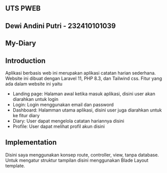 ## UTS PWEB
## Dewi Andini Putri - 232410101039
## My-Diary

## Introduction

Aplikasi berbasis web ini merupakan aplikasi catatan harian sederhana. Website ini dibuat dengan Laravel 11, PHP 8.3, dan Tailwind css. 
Fitur yang ada dalam website ini yaitu

- Landing page: Halaman awal ketika masuk aplikasi, disini user akan diarahkan untuk login
- Login: Login menggunakan email dan password
- Dashboard: Halamman utama aplikasi, disini user juga diarahkan untuk ke fitur diary
- Diary: User dapat mengelola catatan hariannya disini
- Profile: User dapat melihat profil akun disini

## Implementation

Disini saya menggunakan konsep route, controller, view, tanpa database. Untuk mengatur struktur tampilan disini menggunakan Blade Layout template. 

